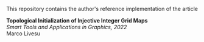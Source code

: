 This repository contains the author's reference implementation of the article 

**Topological Initialization of Injective Integer Grid Maps**<br />
*Smart Tools and Applications in Graphics, 2022*<br />
Marco Livesu
